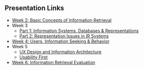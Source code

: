## Presentation Links

- [Week 2: Basic Concepts of Information Retrieval](https://manika-lamba.github.io/F25-LIS4_5523/Week-2/#/title-slide)
- Week 3
  - [Part 1: Information Systems, Databases & Representations](https://manika-lamba.github.io/F25-LIS4_5523/Week-3_part1/#/title-slide)
  - [Part 2: Representation Issues in IR Systems](https://manika-lamba.github.io/F25-LIS4_5523/Week-3_part2/#/title-slide)
- [Week 4: Users, Information Seeking & Behavior](https://manika-lamba.github.io/F25-LIS4_5523/Week-4/#/title-slide)
- Week 5
  - [UX Design and Information Architecture](https://manika-lamba.github.io/F25-LIS4_5523/Week-5_part1/#/title-slide)
  - [Usability First](https://manika-lamba.github.io/F25-LIS4_5523/Week-5_part2/#/title-slide)
- [Week 6: Information Retrieval Evaluation](https://manika-lamba.github.io/F25-LIS4_5523/Week-6/#/title-slide)

    
